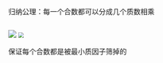 归纳公理：每一个合数都可以分成几个质数相乘
```c++

```

<img src = 'https://i.bmp.ovh/imgs/2021/04/491db966fe515951.png' />

<img src = 'https://i.bmp.ovh/imgs/2021/04/f7e89d25930f324b.png' style="zoom: 67%;" />

保证每个合数都是被最小质因子筛掉的